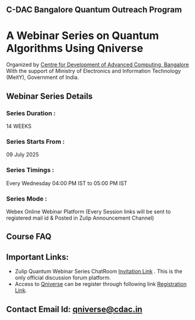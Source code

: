 ## C-DAC Bangalore Quantum Outreach Program

# A Webinar Series on Quantum Algorithms Using Qniverse

Organized by [Centre for Development of Advanced Computing, Bangalore](https://www.cdac.in/) With the support of Ministry of Electronics and Information Technology (MeitY), Government of India.

## Webinar Series Details
<Click>

### Series Duration :
14 WEEKS 

### Series Starts From : 
09 July 2025 

### Series Timings : 
Every Wednesday 04:00 PM IST to 05:00 PM IST

### Series Mode : 
Webex Online Webinar Platform (Every Session links will be sent to registered mail id & Posted in Zulip Announcement Channel) 

</Click>

## Course FAQ

## Important Links:

- Zulip Quantum Webinar Series ChatRoom [Invitation Link](https://qniverse.zulipchat.com/join/ede4eiabs3z4zbl7wwvmnva4/) . This is the only official discussion forum platform.
- Access to [Qniverse](https://qniverse.in/) can be register through following link [Registration Link](https://qniverse.in/register/).

## Contact Email Id: qniverse@cdac.in